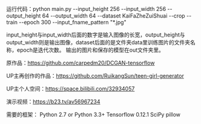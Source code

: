 运行代码：python main.py --input_height 256 --input_width 256 --output_height 64 --output_width 64 --dataset KaiFaZheZuiShuai --crop --train --epoch 300 --input_fname_pattern "*.jpg"



input_height与input_width后面的数字是输入图像的长宽，output_height与output_width则是输出图像，dataset后面的是文件夹data里训练图片的文件夹名称，epoch是迭代次数。
输出的图片和保存的模型在out文件夹里。


原作品：https://github.com/carpedm20/DCGAN-tensorflow

UP主再创作的作品：https://github.com/RuikangSun/teen-girl-generator

UP主个人空间：https://space.bilibili.com/32934057

演示视频：https://b23.tv/av56967234


需要的框架：
Python 2.7 or Python 3.3+
Tensorflow 0.12.1
SciPy
pillow
